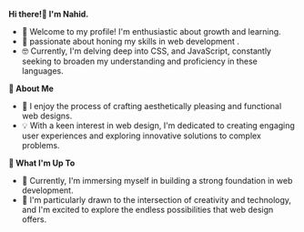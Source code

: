 <b> Hi there!👋 I'm Nahid.</b>
<ul>
  <li>🌱 Welcome to my profile! I'm enthusiastic about growth and learning.</li>
  <li>🤖  passionate about honing my skills in web development .</li>
  <li>🤓 Currently, I'm delving deep into CSS, and JavaScript, constantly seeking to broaden my understanding and proficiency in these languages.</li>
</ul>

<b>🌈 About Me</b>
<ul>
  <li>🎨 I enjoy the process of crafting aesthetically pleasing and functional web designs. </li>
  <li>💡 With a keen interest in web design, I'm dedicated to creating engaging user experiences and exploring innovative solutions to complex problems. </li>
</ul>

<b>🎯 What I'm Up To</b>
<ul>
  <li>🌱 Currently, I'm immersing myself in building a strong foundation in web development.</li>
  <li>🤖 I'm particularly drawn to the intersection of creativity and technology, and I'm excited to explore the endless possibilities that web design offers.</li>
</ul>


<!---
Nahidworld/Nahidworld is a ✨ special ✨ repository because its `README.md` (this file) appears  your GitHub profile.
You can click the Preview link to take a look at your changes.
--->
